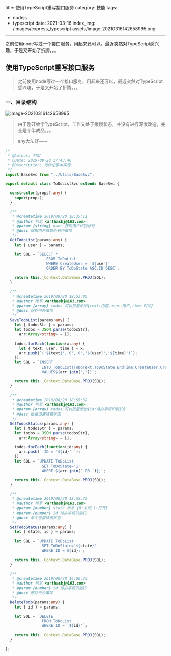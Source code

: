 title: 使用TypeScript重写接口服务
category: 技能
tags: 
  - nodejs
  - typescript
date: 2021-03-16
index_img: /images/express_typescript.assets/image-20210316142658995.png

---

之前使用node写过一个接口服务，用起来还可以，最近突然对TypeScript感兴趣，于是又开始了折腾。。。

<!--more-->

## 使用TypeScript重写接口服务

> 之前使用node写过一个接口服务，用起来还可以，最近突然对TypeScript感兴趣，于是又开始了折腾。。。

### 一、目录结构

![image-20210316142658995](/images/express_typescript.assets/image-20210316142658995.png)

> 由于刚开始学TypeScript，工作又处于缓慢状态，并没有进行深度改造，完全是个半成品。。。
>
> any大法好~~~

```typescript
/*
 * @Author: 柯军
 * @Date: 2019-08-20 17:43:46
 * @Description: 待做记事本实现
 */
import BaseSvc from "../Utils/BaseSvc";

export default class ToDoListSvc extends BaseSvc {

  constructor(props?:any) {
    super(props);
  }

  /**
   * @createtime 2019/08/20 18:35:11
   * @author 柯军 <arthaskj@163.com>
   * @param {string} user 获取用户识别标记
   * @desc 根据用户获取所有待做项
   */
  GetTodoList(params:any) {
    let { user } = params;

    let SQL = `SELECT * 
                  FROM ToDoList 
                  WHERE CreateUser = '${user}' 
                  ORDER BY ToDoState ASC,ID DESC`;

    return this._Context.DataBase.PROJ(SQL);
  }

  /**
   * @createtime 2019/08/20 18:53:05
   * @author 柯军 <arthaskj@163.com>
   * @param {array} todos 可以批量添加{text:内容,user:用户,time:时间}
   * @desc 保存待办事项
   */
  SaveTodoList(params:any) {
    let { todosStr } = params;
    let todos = JSON.parse(todosStr),
      arr:Array<string> = [];

    todos.forEach(function(x:any) {
      let { text, user, time } = x;
      arr.push(`('${text}','0','0','${user}','${time}')`);
    });
    let SQL = `INSERT 
                INTO ToDoList(ToDoText,ToDoState,EndTime,CreateUser,CreateTime) 
                VALUES${arr.join(',')}`;

    return this._Context.DataBase.PROJ(SQL);
  }

  /**
   * @createtime 2019/08/20 18:55:32
   * @author 柯军 <arthaskj@163.com>
   * @param {array} todos 可以批量添加{id:待办事项识别ID}
   * @desc 批量设置待做状态
   */
  SetTodosStatus(params:any) {
    let { todosStr } = params;
    let todos = JSON.parse(todosStr),
      arr:Array<string> = [];

    todos.forEach(function(id:any) {
      arr.push(` ID = '${id}' `);
    });
    let SQL = `UPDATE ToDoList 
                SET ToDoState='1' 
                WHERE ${arr.join(' OR ')};`;

    return this._Context.DataBase.PROJ(SQL);
  }

  /**
   * @createtime 2019/08/20 18:55:32
   * @author 柯军 <arthaskj@163.com>
   * @param {number} state 状态 {0:关闭,1:打开}
   * @param {number} id 待办事项识别ID
   * @desc 单个设置待做状态
   */
  SetTodoStatus(params:any) {
    let { state, id } = params;

    let SQL = `UPDATE ToDoList 
                SET ToDoState='${state}' 
                WHERE ID = ${id};`;

    return this._Context.DataBase.PROJ(SQL);
  }

  /**
   * @createtime 2019/08/20 19:00:33
   * @author 柯军 <arthaskj@163.com>
   * @param {number} id 待办事项识别ID
   * @desc 删除待办事项
   */
  DeleteTodo(params:any) {
    let { id } = params;

    let SQL = `DELETE 
                FROM ToDoList 
                WHERE ID = '${id}'`;

    return this._Context.DataBase.PROJ(SQL);
  }

};
```